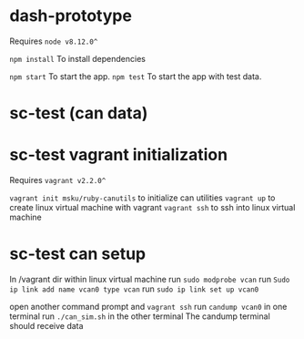 # dash-prototype

Requires `node v8.12.0^`

`npm install` To install dependencies

`npm start` To start the app.
`npm test` To start the app with test data.

# sc-test (can data)

# sc-test vagrant initialization
Requires `vagrant v2.2.0^`

`vagrant init msku/ruby-canutils` to initialize can utilities
`vagrant up` to create linux virtual machine with vagrant
`vagrant ssh` to ssh into linux virtual machine

# sc-test can setup
In /vagrant dir within linux virtual machine
run `sudo modprobe vcan`
run `Sudo ip link add name vcan0 type vcan` 
run `sudo ip link set up vcan0`

open another command prompt and `vagrant ssh`
run `candump vcan0` in one terminal
run `./can_sim.sh` in the other terminal
The candump terminal should receive data
